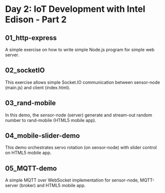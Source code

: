 Day 2: IoT Development with Intel Edison - Part 2
=================================================

01_http-express
---------------
A simple exercise on how to write simple Node.js program for simple web server. 

02_socketIO
-----------
This exercise allows simple Socket.IO communication between sensor-node (main.js) and client (index.html).

03_rand-mobile
--------------
In this demo, the sensor-node (server) generate and stream-out random number to rand-mobile (HTML5 mobile app). 

04_mobile-slider-demo
---------------------
This demo orchestrates servo rotation (on sensor-node) with slider control on HTML5 mobile app. 

05_MQTT-demo
------------
A simple MQTT over WebSocket implementation for sensor-node, MQTT-server (broker) and HTML5 mobile app. 